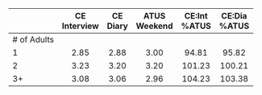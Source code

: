 
|                      | CE<br>Interview |  CE<br>Diary | ATUS<br>Weekend | CE:Int<br>%ATUS | CE:Dia<br>%ATUS |
| -------------------- | :----------: | :----------: | :----------: | :----------: | :----------: |
| # of Adults          |              |              |              |              |              |
| 1                    |         2.85 |         2.88 |         3.00 |        94.81 |        95.82 |
| 2                    |         3.23 |         3.20 |         3.20 |       101.23 |       100.21 |
| 3+                   |         3.08 |         3.06 |         2.96 |       104.23 |       103.38 |

